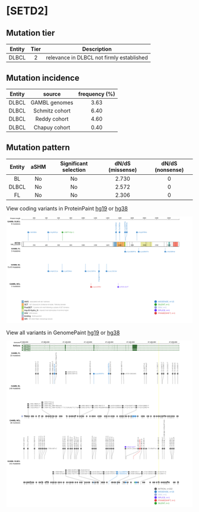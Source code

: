 # [SETD2]

## Mutation tier

|Entity|Tier|Description                              |
|:------:|:----:|-----------------------------------------|
|DLBCL |2   |relevance in DLBCL not firmly established|
## Mutation incidence

|Entity|source        |frequency (%)|
|:------:|:--------------:|:-------------:|
|DLBCL |GAMBL genomes |3.63         |
|DLBCL |Schmitz cohort|6.40         |
|DLBCL |Reddy cohort  |4.60         |
|DLBCL |Chapuy cohort |0.40         |

## Mutation pattern

|Entity|aSHM|Significant selection|dN/dS (missense)|dN/dS (nonsense)|
|:------:|:----:|:---------------------:|:----------------:|:----------------:|
|BL    |No  |No                   |2.730           |0               |
|DLBCL |No  |No                   |2.572           |0               |
|FL    |No  |No                   |2.306           |0               |




View coding variants in ProteinPaint [hg19](https://www.bcgsc.ca/downloads/morinlab/GAMBL/test/genes/SETD2_protein.html)  or [hg38](https://www.bcgsc.ca/downloads/morinlab/GAMBL/test/genes/SETD2_protein_hg38.html)

![image](images/proteinpaint/SETD2_NM_014159.svg)

View all variants in GenomePaint [hg19](https://www.bcgsc.ca/downloads/morinlab/GAMBL/test/genes/SETD2.html)  or [hg38](https://www.bcgsc.ca/downloads/morinlab/GAMBL/test/genes/SETD2_hg38.html)

![image](images/proteinpaint/SETD2.svg)
